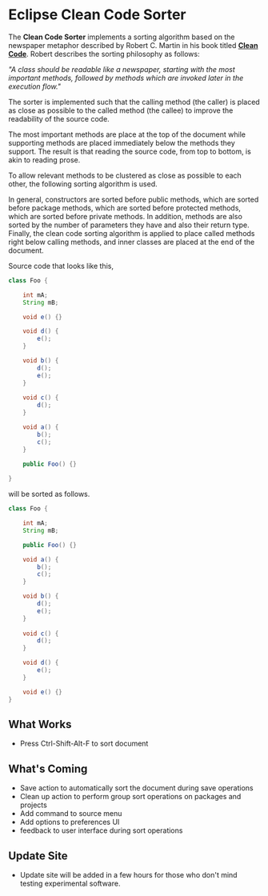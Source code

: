 # Eclipse Clean Code Sorter

The __Clean Code Sorter__ implements a sorting algorithm based on the newspaper metaphor described by Robert C. Martin in his book titled __[Clean Code](http://www.amazon.com/Clean-Code-Handbook-Software-Craftsmanship/dp/0132350882)__. Robert describes the sorting philosophy as follows:

_*"A class should be readable like a newspaper, starting with the most important methods, followed by methods which are invoked later in the execution flow."*_

The sorter is implemented such that the calling method (the caller) is placed as close as possible to the called 
method (the callee) to improve the readability of the source code. 

The most important methods are place at the top of the document while supporting methods are placed immediately below the methods they support. The result is that reading the source code, from top to bottom, is akin to reading prose. 

To allow relevant methods to be clustered as close as possible to each other, the following sorting algorithm is used.

In general, constructors are sorted before public methods, which are sorted before package methods, which are sorted 
before protected methods, which are sorted before private methods. In addition, methods are also sorted by the number of parameters they have and also their return type. Finally, the clean code sorting algorithm is applied to place 
called methods right below calling methods, and inner classes are placed at the end of the document.

Source code that looks like this,

```java
class Foo {

	int mA;
	String mB;

	void e() {}

	void d() {
		e();
	}

	void b() {
		d();
		e();
	}
	
	void c() {
		d();
	}

	void a() {
		b();
		c();
	}

	public Foo() {}
	
}
```

will be sorted as follows.

```java
class Foo {

	int mA;
	String mB;

	public Foo() {}

	void a() {
		b();
		c();
	}

	void b() {
		d();
		e();
	}
	
	void c() {
		d();
	}

	void d() {
		e();
	}

	void e() {}
}
```

## What Works

- Press Ctrl-Shift-Alt-F to sort document

## What's Coming

- Save action to automatically sort the document during save operations
- Clean up action to perform group sort operations on packages and projects
- Add command to source menu
- Add options to preferences UI
- feedback to user interface during sort operations


## Update Site

- Update site will be added in a few hours for those who don't mind testing experimental software.
